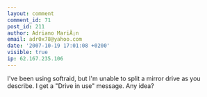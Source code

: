 ```yaml
---
layout: comment
comment_id: 71
post_id: 211
author: Adriano MariÃ¡n
email: adr0x78@yahoo.com
date: '2007-10-19 17:01:08 +0200'
visible: true
ip: 62.167.235.106
---
```

I've been using softraid, but I'm unable to split a mirror drive as you describe. I get a "Drive in use" message. Any idea?
